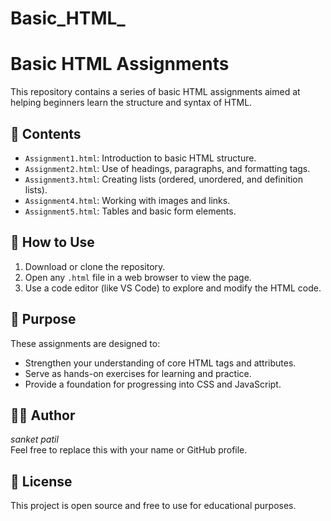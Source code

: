 # Basic_HTML_
# Basic HTML Assignments

This repository contains a series of basic HTML assignments aimed at helping beginners learn the structure and syntax of HTML.

## 📁 Contents

- `Assignment1.html`: Introduction to basic HTML structure.
- `Assignment2.html`: Use of headings, paragraphs, and formatting tags.
- `Assignment3.html`: Creating lists (ordered, unordered, and definition lists).
- `Assignment4.html`: Working with images and links.
- `Assignment5.html`: Tables and basic form elements.

## 📄 How to Use

1. Download or clone the repository.
2. Open any `.html` file in a web browser to view the page.
3. Use a code editor (like VS Code) to explore and modify the HTML code.

## 🎯 Purpose

These assignments are designed to:
- Strengthen your understanding of core HTML tags and attributes.
- Serve as hands-on exercises for learning and practice.
- Provide a foundation for progressing into CSS and JavaScript.

## 👨‍💻 Author

*sanket patil*  
Feel free to replace this with your name or GitHub profile.

## 📜 License

This project is open source and free to use for educational purposes.

